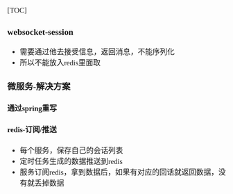 <span  style="font-family: Simsun,serif; font-size: 17px; ">

[TOC]

### websocket-session

- 需要通过他去接受信息，返回消息，不能序列化
- 所以不能放入redis里面取

### 微服务-解决方案

#### 通过spring重写

#### redis-订阅/推送

- 每个服务，保存自己的会话列表
- 定时任务生成的数据推送到redis
- 服务订阅redis，拿到数据后，如果有对应的回话就返回数据，没有就丢掉数据

</span>